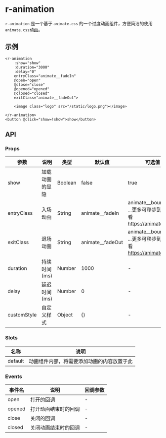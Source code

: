 # r-animation

`r-animation` 是一个基于 `animate.css` 的一个过度动画组件，方便简洁的使用`animate.css`动画。

## 示例

  

```vue
<r-animation
    :show="show"
    :duration="3000"
    :delay="0"
    entryClass="animate__fadeIn"
    @open="open"
    @close="close"
    @opened="opened"
    @closed="closed"
    exitClass="animate__fadeOut">

    <image class="logo" src="/static/logo.png"></image>

</r-animation>
<button @click="show=!show">show</button>
```



## API

### Props

| 参数        | 说明           | 类型    | 默认值           | 可选值                                                       |
| ----------- | -------------- | ------- | ---------------- | ------------------------------------------------------------ |
| show        | 加载动画的显隐 | Boolean | false            | true                                                         |
| entryClass  | 入场动画       | String  | animate__fadeIn  | animate__bounceIn ...更多可移步到官网查看  https://animate.style/ |
| exitClass   | 退场动画       | String  | animate__fadeOut | animate__bounceOut ...更多可移步到官网查看  https://animate.style/ |
| duration    | 持续时间(ms)   | Number  | 1000             | -                                                            |
| delay       | 延迟时间(ms)   | Number  | 0                | -                                                            |
| customStyle | 自定义样式     | Object  | {}               | -                                                            |



### Slots

| 名称    | 说明                                       |
| ------- | ------------------------------------------ |
| default | 动画组件内部，将需要添加动画的内容放置于此 |



### Events

| 事件名 | 说明                 | 回调参数 |
| ------ | -------------------- | -------- |
| open   | 打开的回调           | -        |
| opened | 打开动画结束时的回调 | -        |
| close  | 关闭的回调           | -        |
| closed | 关闭动画结束时的回调 | -        |